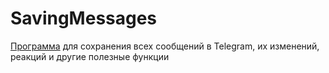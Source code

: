 # SavingMessages
[Программа](https://tgmaksim.ru/проекты/сохранение-сообщений) для сохранения всех сообщений в Telegram, их изменений, реакций и другие полезные функции